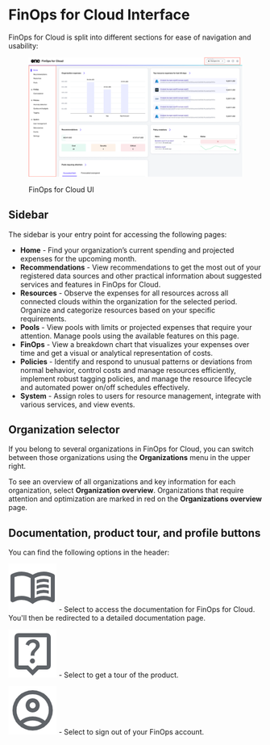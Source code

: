 # FinOps for Cloud Interface

FinOps for Cloud is split into different sections for ease of navigation and usability:

<figure><img src="../../../.gitbook/assets/finOps_UI.png" alt=""><figcaption><p>FinOps for Cloud UI</p></figcaption></figure>

## Sidebar

The sidebar is your entry point for accessing the following pages:

* **Home** - Find your organization’s current spending and projected expenses for the upcoming month.&#x20;
* **Recommendations** - View recommendations to get the most out of your registered data sources and other practical information about suggested services and features in FinOps for Cloud.&#x20;
* **Resources** - Observe the expenses for all resources across all connected clouds within the organization for the selected period. Organize and categorize resources based on your specific requirements.
* **Pools** - View pools with limits or projected expenses that require your attention. Manage pools using the available features on this page.
* **FinOps** - View a breakdown chart that visualizes your expenses over time and get a visual or analytical representation of costs.
* **Policies** - Identify and respond to unusual patterns or deviations from normal behavior, control costs and manage resources efficiently, implement robust tagging policies, and manage the resource lifecycle and automated power on/off schedules effectively.
* **System** - Assign roles to users for resource management, integrate with various services, and view events.

## Organization selector <a href="#organization-selector" id="organization-selector"></a>

If you belong to several organizations in FinOps for Cloud, you can switch between those organizations using the **Organizations** menu in the upper right.&#x20;

To see an overview of all organizations and key information for each organization, select **Organization overview**. Organizations that require attention and optimization are marked in red on the **Organizations overview** page.

## Documentation, product tour, and profile buttons

You can find the following options in the header:

<img src="../../../.gitbook/assets/icon_menu_book.png" alt="" data-size="line"> - Select to access the documentation for FinOps for Cloud. You'll then be redirected to a detailed documentation page.&#x20;

<img src="../../../.gitbook/assets/icon_product_tour.png" alt="" data-size="line"> - Select to get a tour of the product.

<img src="../../../.gitbook/assets/icon_account.png" alt="" data-size="line"> - Select to sign out of your FinOps account.&#x20;
